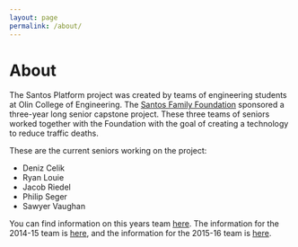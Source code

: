 ```yaml
---
layout: page
permalink: /about/
---
```


# About

The Santos Platform project was created by teams of engineering students at Olin College of Engineering. The [Santos Family Foundation](http://fdnweb.org/santos/) sponsored a three-year long senior capstone project. These three teams of seniors worked together with the Foundation with the goal of creating a technology to reduce traffic deaths.

These are the current seniors working on the project:

- Deniz Celik
- Ryan Louie
- Jacob Riedel
- Philip Seger
- Sawyer Vaughan

You can find information on this years team [here](http://www.olin.edu/collaborate/scope/projects/2016_17/Santos_Family_Foundation/). The information for the 2014-15 team is [here](http://www.olin.edu/collaborate/scope/projects/2014_15/Santos/), and the information for the 2015-16 team is [here](http://www.olin.edu/collaborate/scope/projects/2015_16/Santos/).

